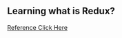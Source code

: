 ## Learning what is Redux?

[Reference Click Here](https://devahoy.com/blog/2018/07/introduction-to-redux/)
